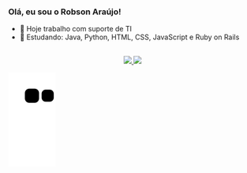 ### Olá, eu sou o Robson Araújo!

- 🔭 Hoje trabalho com suporte de TI
- 🌱 Estudando: Java, Python, HTML, CSS, JavaScript e Ruby on Rails
##

<div align="center">
  <a href="https://github.com/araujorobson">
  <img height="157em" src="https://github-readme-stats.vercel.app/api?username=araujorobson&show_icons=true&theme=gotham&include_all_commits=true&count_private=true"/>
  <img height="157em" src="https://github-readme-stats.vercel.app/api/top-langs/?username=araujorobson&layout=compact&langs_count=7&theme=gotham"/>
</div>

  


![Snake animation](https://github.com/araujorobson/araujorobson/blob/output/github-contribution-grid-snake.svg)


